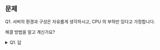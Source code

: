 ## 문제

Q1. 서버의 환경과 구성은 자유롭게 생각하시고, CPU 의 부하만 있다고 가정합니다.

해결 방법을 알고 계신가요?

<details><summary>Q1. 답</summary>
<pre>
같은 요청이 1000 개 중 약 999 개 라고 가정합시다.
그러면 결국 2 개의 요청만 처리를 하게 되면 될 것 이라고 가정합니다.

왜냐하면, CPU 의 부하는 연산이 많다는 증거인데 같은 요청의 결과는 항상 같은게 맞죠. (뭔가 데이터가 들어왔다던가 그런 환경은 제외합니다.)
그렇기 때문에 결과를 in memory database 같은 곳 또는 memory 에 저장하면 처리가 가능합니다.

이외에도 여러 가지 상황이 많지만, 대표적인 문제를 적어봤습니다.

</pre>
</details>
